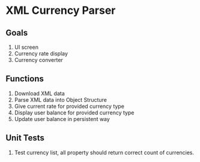 # XML Currency Parser

## Goals
1. UI screen
2. Currency rate display
3. Currency converter

## Functions
1. Download XML data
2. Parse XML data into Object Structure
3. Give current rate for provided currency type
4. Display user balance for provided currency type
5. Update user balance in persistent way

## Unit Tests
1. Test currency list, all property should return correct count of currencies.